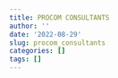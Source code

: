 ```yaml
---
title: PROCOM CONSULTANTS
author: ''
date: '2022-08-29'
slug: procom_consultants
categories: []
tags: []
---
```

